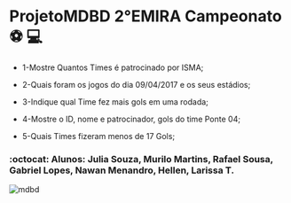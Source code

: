 # ProjetoMDBD 2°EMIRA Campeonato :soccer: :computer:

* 1-Mostre Quantos Times é patrocinado por ISMA;

* 2-Quais foram os jogos do dia 09/04/2017 e os seus estádios;

* 3-Indique qual Time fez mais gols em uma rodada;

* 4-Mostre o ID, nome e patrocinador, gols do time Ponte 04;

* 5-Quais Times fizeram menos de 17 Gols;


### :octocat: Alunos: Julia Souza, Murilo Martins, Rafael Sousa, Gabriel Lopes, Nawan Menandro, Hellen, Larissa T.

![mdbd](https://user-images.githubusercontent.com/32688321/31413828-a1a59356-adf1-11e7-8add-cd37d4d5c681.PNG)




